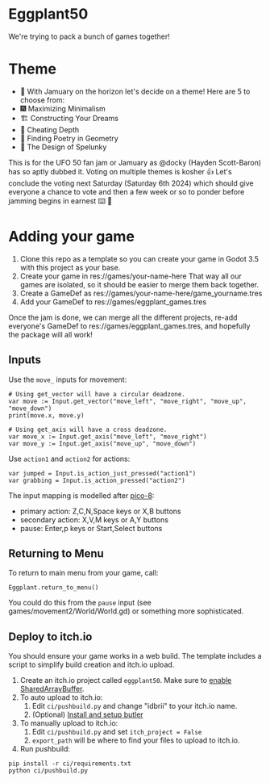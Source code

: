 # Eggplant50

We're trying to pack a bunch of games together!

# Theme

* 🍆 With Jamuary on the horizon let's decide on a theme! Here are 5 to choose from:
* 🎆 Maximizing Minimalism
* 🏗️ Constructing Your Dreams
* 🔮 Cheating Depth
* 📐 Finding Poetry in Geometry
* 🗿 The Design of Spelunky

This is for the UFO 50 fan jam or Jamuary as @docky (Hayden Scott-Baron) has so
aptly dubbed it. Voting on multiple themes is kosher 👍 Let's conclude the
voting next Saturday (Saturday 6th 2024) which should give everyone a chance to
vote and then a few week or so to ponder before jamming begins in earnest ⌨️ 🧠


# Adding your game

1. Clone this repo as a template so you can create your game in Godot 3.5 with this project as your base.
2. Create your game in res://games/your-name-here That way all our games are isolated, so it should be easier to merge them back together.
3. Create a GameDef as res://games/your-name-here/game_yourname.tres
4. Add your GameDef to res://games/eggplant_games.tres

Once the jam is done, we can merge all the different projects, re-add
everyone's GameDef to res://games/eggplant_games.tres, and hopefully the package will
all work!


## Inputs

Use the `move_` inputs for movement:

	# Using get_vector will have a circular deadzone.
	var move := Input.get_vector("move_left", "move_right", "move_up", "move_down")
	print(move.x, move.y)

	# Using get_axis will have a cross deadzone.
	var move_x := Input.get_axis("move_left", "move_right")
	var move_y := Input.get_axis("move_up", "move_down")

Use `action1` and `action2` for actions:

	var jumped = Input.is_action_just_pressed("action1")
	var grabbing = Input.is_action_pressed("action2")


The input mapping is modelled after [pico-8](https://iiviigames.github.io/pico8-api/img/input.png):

* primary action: Z,C,N,Space keys or X,B buttons
* secondary action: X,V,M keys or A,Y buttons
* pause: Enter,p keys or Start,Select buttons


## Returning to Menu

To return to main menu from your game, call:

    Eggplant.return_to_menu()

You could do this from the `pause` input (see games/movement2/World/World.gd)
or something more sophisticated.


## Deploy to itch.io

You should ensure your game works in a web build. The template includes a
script to simplify build creation and itch.io upload.

1. Create an itch.io project called `eggplant50`. Make sure to [enable SharedArrayBuffer](https://itch.io/t/2025776/experimental-sharedarraybuffer-support).
2. To auto upload to itch.io:
    1. Edit `ci/pushbuild.py` and change "idbrii" to your itch.io name.
    2. (Optional) [Install and setup butler](https://itch.io/docs/butler/)
2. To manually upload to itch.io:
    1. Edit `ci/pushbuild.py` and set `itch_project = False`
    1. `export_path` will be where to find your files to upload to itch.io.
4. Run pushbuild:

```
pip install -r ci/requirements.txt
python ci/pushbuild.py
```

